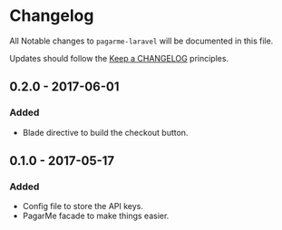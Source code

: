 # Changelog

All Notable changes to `pagarme-laravel` will be documented in this file.

Updates should follow the [Keep a CHANGELOG](http://keepachangelog.com/) principles.

## 0.2.0 - 2017-06-01

### Added
- Blade directive to build the checkout button.

## 0.1.0 - 2017-05-17

### Added
- Config file to store the API keys.
- PagarMe facade to make things easier.
